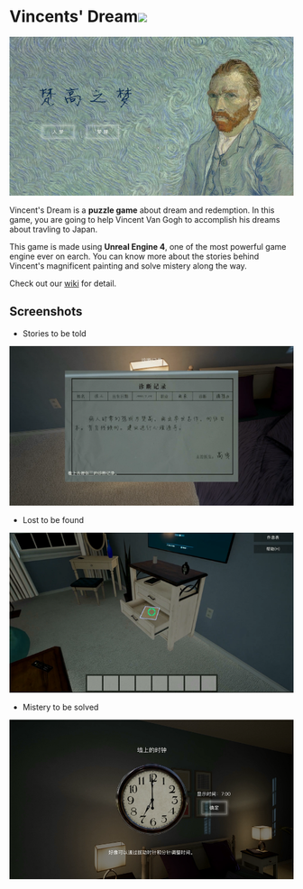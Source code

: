 # Vincents' Dream![](https://img.shields.io/badge/unreal-4.22.2-blue.svg) 

<img src="Documents/menu.png" />

Vincent's Dream is a **puzzle game** about dream and redemption. In this game, you are going to help Vincent Van Gogh to accomplish his dreams about travling to Japan.

This game is made using **Unreal Engine 4**, one of the most powerful game engine ever on earch. You can know more about the stories behind Vincent's magnificent painting and solve mistery along the way.

Check out our [wiki](vitalight/Vincent-s-Dream/wiki) for detail.

## Screenshots

- Stories to be told

<img src="Documents/ill.png"/>

- Lost to be found

<img src="Documents/drawer.png" />

- Mistery to be solved

<img src="Documents/clock.png" />